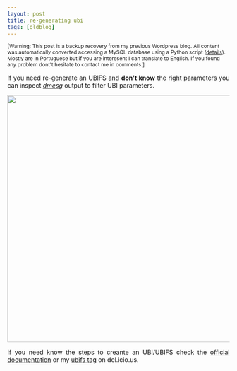 ```yaml
---
layout: post
title: re-generating ubi
tags: [oldblog]
---
```


<small>[Warning: This post is a backup recovery from my previous Wordpress blog. All content was automatically converted accessing a MySQL database using a Python script (<a href="http://maluta.github.io/blog/convert-wordpress-to-jekyll/">details</a>). Mostly are in Portuguese but if you are interesent I can translate to English. If you found any problem dont't hesitate to contact me in comments.]</small>



<p style="text-align: justify;">If you need re-generate an UBIFS and <strong>don't know</strong> the right parameters you can inspect<em> </em><a href="http://www.linfo.org/dmesg.html" target="_blank"><em>dmesg</em></a> output to filter UBI parameters.</p>
<p style="text-align: center;"><a href="http://www.coding.com.br/wp-content/uploads/2011/01/ubi.png"><img class="aligncenter size-full wp-image-1607" title="ubi" src="http://www.coding.com.br/wp-content/uploads/2011/01/ubi.png" alt="" width="537" height="559" /></a></p>
<p style="text-align: center;"></p>
<p style="text-align: justify;">If you need know the steps to creante an UBI/UBIFS check the <a href="http://www.linux-mtd.infradead.org/faq/ubifs.html#L_mkfubifs" target="_blank">official documentation</a> or my <a href="http://www.delicious.com/maluta/ubifs" target="_blank">ubifs tag</a> on del.icio.us.</p>